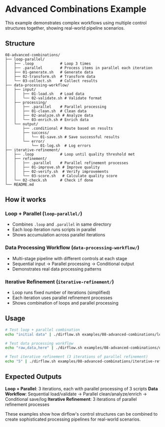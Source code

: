 # Advanced Combinations Example

This example demonstrates complex workflows using multiple control structures together, showing real-world pipeline scenarios.

## Structure
```
08-advanced-combinations/
├── loop-parallel/
│   ├── .loop            # Loop 3 times
│   ├── .parallel        # Process items in parallel each iteration
│   ├── 01-generate.sh   # Generate data
│   ├── 02-transform.sh  # Transform data
│   └── 03-collect.sh    # Collect results
├── data-processing-workflow/
│   ├── input/
│   │   ├── 01-load.sh   # Load data
│   │   └── 02-validate.sh # Validate format
│   ├── processing/
│   │   ├── .parallel    # Parallel processing
│   │   ├── 01-clean.sh  # Clean data
│   │   ├── 02-analyze.sh # Analyze data
│   │   └── 03-enrich.sh # Enrich data
│   └── output/
│       ├── .conditional # Route based on results
│       ├── success/
│       │   └── 01-save.sh # Save successful results
│       └── error/
│           └── 01-log.sh  # Log errors
├── iterative-refinement/
│   ├── .loop            # Loop until quality threshold met
│   ├── refinement/
│   │   ├── .parallel    # Parallel refinement processes
│   │   ├── 01-improve.sh # Improve quality
│   │   ├── 02-verify.sh  # Verify improvements
│   │   └── 03-score.sh   # Calculate quality score
│   └── 02-check.sh      # Check if done
└── README.md
```

## How it works

### Loop + Parallel (`loop-parallel/`)
- Combines `.loop` and `.parallel` in same directory
- Each loop iteration runs scripts in parallel
- Shows accumulation across parallel iterations

### Data Processing Workflow (`data-processing-workflow/`)
- Multi-stage pipeline with different controls at each stage
- Sequential input → Parallel processing → Conditional output
- Demonstrates real data processing patterns

### Iterative Refinement (`iterative-refinement/`)
- Loop runs fixed number of iterations (simplified)
- Each iteration uses parallel refinement processes  
- Shows combination of loops and parallel processing

## Usage
```bash
# Test loop + parallel combination
echo "initial data" | ./dirflow.sh examples/08-advanced-combinations/loop-parallel

# Test data processing workflow
echo "raw,data,here" | ./dirflow.sh examples/08-advanced-combinations/data-processing-workflow

# Test iterative refinement (3 iterations of parallel refinement)
echo "5" | ./dirflow.sh examples/08-advanced-combinations/iterative-refinement
```

## Expected Outputs

**Loop + Parallel**: 3 iterations, each with parallel processing of 3 scripts
**Data Workflow**: Sequential load/validate → Parallel clean/analyze/enrich → Conditional save/log
**Iterative Refinement**: 3 iterations of parallel refinement processes

These examples show how dirflow's control structures can be combined to create sophisticated processing pipelines for real-world scenarios.